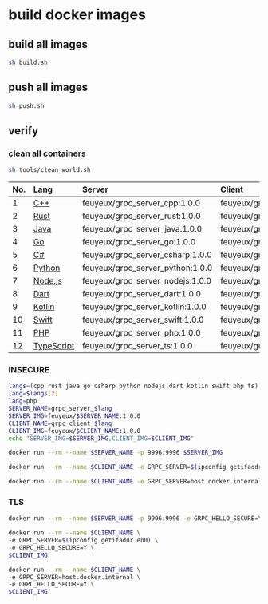 # build docker images

## build all images

```sh
sh build.sh
```

## push all images

```sh
sh push.sh
```

## verify

### clean all containers

```sh
sh tools/clean_world.sh
```

| No. | Lang                         | Server                           | Client                           |
|:----|:-----------------------------|:---------------------------------|:---------------------------------|
| 1   | [C++](hello-grpc-cpp)        | feuyeux/grpc_server_cpp:1.0.0    | feuyeux/grpc_client_cpp:1.0.0    |
| 2   | [Rust](hello-grpc-rust)      | feuyeux/grpc_server_rust:1.0.0   | feuyeux/grpc_client_rust:1.0.0   |
| 3   | [Java](hello-grpc-java)      | feuyeux/grpc_server_java:1.0.0   | feuyeux/grpc_client_java:1.0.0   |
| 4   | [Go](hello-grpc-go)          | feuyeux/grpc_server_go:1.0.0     | feuyeux/grpc_client_go:1.0.0     |
| 5   | [C#](hello-grpc-csharp)      | feuyeux/grpc_server_csharp:1.0.0 | feuyeux/grpc_client_csharp:1.0.0 |
| 6   | [Python](hello-grpc-python)  | feuyeux/grpc_server_python:1.0.0 | feuyeux/grpc_client_python:1.0.0 |
| 7   | [Node.js](hello-grpc-nodejs) | feuyeux/grpc_server_nodejs:1.0.0 | feuyeux/grpc_client_nodejs:1.0.0 |
| 8   | [Dart](hello-grpc-dart)      | feuyeux/grpc_server_dart:1.0.0   | feuyeux/grpc_client_dart:1.0.0   |
| 9   | [Kotlin](hello-grpc-kotlin)  | feuyeux/grpc_server_kotlin:1.0.0 | feuyeux/grpc_client_kotlin:1.0.0 |
| 10  | [Swift](hello-grpc-swift)    | feuyeux/grpc_server_swift:1.0.0  | feuyeux/grpc_client_swift:1.0.0  |
| 11  | [PHP](hello-grpc-php)        | feuyeux/grpc_server_php:1.0.0    | feuyeux/grpc_client_php:1.0.0    |
| 12  | [TypeScript](hello-grpc-ts)  | feuyeux/grpc_server_ts:1.0.0     | feuyeux/grpc_client_ts:1.0.0     |

### INSECURE

```sh
langs=(cpp rust java go csharp python nodejs dart kotlin swift php ts)
lang=$langs[2]
lang=php
SERVER_NAME=grpc_server_$lang
SERVER_IMG=feuyeux/$SERVER_NAME:1.0.0
CLIENT_NAME=grpc_client_$lang
CLIENT_IMG=feuyeux/$CLIENT_NAME:1.0.0
echo "SERVER_IMG=$SERVER_IMG,CLIENT_IMG=$CLIENT_IMG"
```

```sh
docker run --rm --name $SERVER_NAME -p 9996:9996 $SERVER_IMG
```

```sh
docker run --rm --name $CLIENT_NAME -e GRPC_SERVER=$(ipconfig getifaddr en0) $CLIENT_IMG

docker run --rm --name $CLIENT_NAME -e GRPC_SERVER=host.docker.internal $CLIENT_IMG
```

### TLS

```sh
docker run --rm --name $SERVER_NAME -p 9996:9996 -e GRPC_HELLO_SECURE=Y $SERVER_IMG
```

```sh
docker run --rm --name $CLIENT_NAME \
-e GRPC_SERVER=$(ipconfig getifaddr en0) \
-e GRPC_HELLO_SECURE=Y \
$CLIENT_IMG

docker run --rm --name $CLIENT_NAME \
-e GRPC_SERVER=host.docker.internal \
-e GRPC_HELLO_SECURE=Y \
$CLIENT_IMG
```
